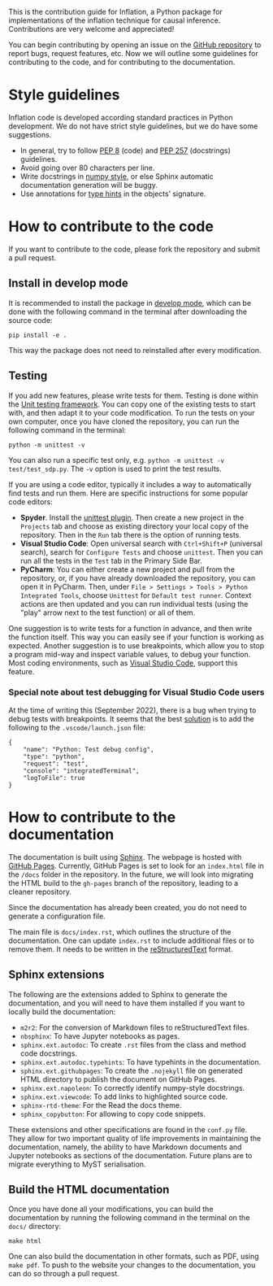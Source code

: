 This is the contribution guide for Inflation, a Python package for implementations of the inflation technique for causal inference. Contributions are very welcome and appreciated!

You can begin contributing by opening an issue on the [GitHub repository](https://github.com/ecboghiu/inflation) to report bugs, request features, etc. Now we will outline some guidelines for contributing to the code, and for contributing to the documentation.

# Style guidelines

Inflation code is developed according standard practices in Python development. We do not have strict style guidelines, but we do have some suggestions.
- In general, try to follow [PEP 8](https://peps.python.org/pep-0008/) (code) and [PEP 257](https://peps.python.org/pep-0257/) (docstrings) guidelines.
- Avoid going over 80 characters per line.
- Write docstrings in [numpy style](https://numpydoc.readthedocs.io/en/latest/format.html), or else Sphinx automatic documentation generation will be buggy.
- Use annotations for [type hints](https://docs.python.org/3/library/typing.html) in the objects’ signature.

# How to contribute to the code

If you want to contribute to the code, please fork the repository and submit a pull request.

## Install in develop mode

It is recommended to install the package in [develop mode](https://stackoverflow.com/questions/19048732/python-setup-py-develop-vs-install), which can be done with the following command in the terminal after downloading the source code:
```
pip install -e .
```
This way the package does not need to reinstalled after every modification.

## Testing
If you add new features, please write tests for them. Testing is done within the [Unit testing framework](https://docs.python.org/3/library/unittest.html). You can copy one of the existing tests to start with, and then adapt it to your code modification. To run the tests on your own computer, once you have cloned the repository, you can run the following command in the terminal:
```
python -m unittest -v
```
You can also run a specific test only, e.g. `python -m unittest -v test/test_sdp.py`. The `-v` option is used to print the test results.

If you are using a code editor, typically it includes a way to automatically find tests and run them. Here are specific instructions for some popular code editors:
- **Spyder**. Install the [unittest plugin](https://www.spyder-ide.org/blog/introducing-unittest-plugin/). Then create a new project in the `Projects` tab and choose as existing directory your local copy of the repository. Then in the `Run` tab there is the option of running tests.
- **Visual Studio Code**: Open universal search with `Ctrl+Shift+P` (universal search), search for `Configure Tests` and choose `unittest`. Then you can run all the tests in the `Test` tab in the Primary Side Bar.
- **PyCharm**: You can either create a new project and pull from the repository, or, if you have already downloaded the repository, you can open it in PyCharm. Then, under `File > Settings > Tools > Python Integrated Tools`, choose `Unittest` for `Default test runner`. Context actions are then updated and you can run individual tests (using the "play" arrow next to the test function) or all of them.

One suggestion is to write tests for a function in advance, and then write the function itself. This way you can easily see if your function is working as expected. Another suggestion is to use breakpoints, which allow you to stop a program mid-way and inspect variable values, to debug your function. Most coding environments, such as [Visual Studio Code](https://code.visualstudio.com/docs/editor/debugging), support this feature.

### Special note about test debugging for Visual Studio Code users

At the time of writing this (September 2022), there is a bug when trying to debug tests with breakpoints. It seems that the best [solution](https://github.com/microsoft/vscode-python/issues/10722) is to add the following to the `.vscode/launch.json` file:
```
{
    "name": "Python: Test debug config",
    "type": "python",
    "request": "test",
    "console": "integratedTerminal",
    "logToFile": true
}
```

# How to contribute to the documentation

The documentation is built using [Sphinx](https://www.sphinx-doc.org/en/master/). The webpage is hosted with [GitHub Pages](https://pages.github.com/). Currently, GitHub Pages is set to look for an `index.html` file in the `/docs` folder in the repository. In the future, we will look into migrating the HTML build to the `gh-pages` branch of the repository, leading to a cleaner repository.

Since the documentation has already been created, you do not need to generate a configuration file.

The main file is `docs/index.rst`, which outlines the structure of the documentation. One can update `index.rst` to include additional files or to remove them. It needs to be written in the [reStructuredText](https://www.sphinx-doc.org/en/master/usage/restructuredtext/basics.html) format.

## Sphinx extensions

The following are the extensions added to Sphinx to generate the documentation, and you will need to have them installed if you want to locally build the documentation:

* `m2r2`: For the conversion of Markdown files to reStructuredText files.
* `nbsphinx`: To have Jupyter notebooks as pages.
* `sphinx.ext.autodoc`: To create `.rst` files from the class and method code docstrings.
* `sphinx.ext.autodoc.typehints`: To have typehints in the documentation.
* `sphinx.ext.githubpages`: To create the `.nojekyll` file on generated HTML directory to publish the document on GitHub Pages.
* `sphinx.ext.napoleon`: To correctly identify numpy-style docstrings.
* `sphinx.ext.viewcode`: To add links to highlighted source code.
* `sphinx-rtd-theme`: For the Read the docs theme.
* `sphinx_copybutton`: For allowing to copy code snippets.

These extensions and other specifications are found in the `conf.py` file. They allow for two important quality of life improvements in maintaining the documentation, namely, the ability to have Markdown documents and Jupyter notebooks as sections of the documentation. Future plans are to migrate everything to MyST serialisation.

## Build the HTML documentation

Once you have done all your modifications, you can build the documentation by running the following command in the terminal on the `docs/` directory:

```
make html
```

One can also build the documentation in other formats, such as PDF, using `make pdf`. To push to the website your changes to the documentation, you can do so through a pull request.
